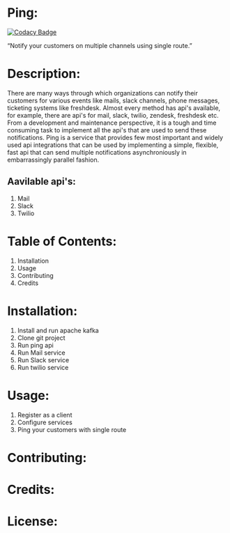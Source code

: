 # Ping:


[![Codacy Badge](https://api.codacy.com/project/badge/Grade/13af6eb9248f417bb32901309a276d7b)](https://www.codacy.com/app/dagaharshit/cc-Notify-Your-Customer?utm_source=github.com&utm_medium=referral&utm_content=knoldus/cc-Notify-Your-Customer&utm_campaign=badger)

“Notify your customers on multiple channels using single route.”

# Description:

There are many ways through which organizations can notify their customers for various events like mails, slack channels, phone messages, ticketing systems like freshdesk. Almost every method has api's available, for example, there are api's for mail, slack, twilio, zendesk, freshdesk etc. From a development and maintenance perspective, it is a tough and time consuming task to implement all the api's that are used to send these notifications. Ping is a service that provides few most important and widely used api integrations that can be used by implementing a simple, flexible, fast api that can send multiple notifications asynchroniously in embarrassingly parallel fashion.

## Aavilable api's:

1. Mail
2. Slack
3. Twilio


# Table of Contents:
1. Installation
2. Usage
3. Contributing
4. Credits

# Installation:

1. Install and run apache kafka
2. Clone git project
3. Run ping api
4. Run Mail service
5. Run Slack service
6. Run twilio service


# Usage:

1. Register as a client
2. Configure services
3. Ping your customers with single route

# Contributing:

# Credits:

# License:
